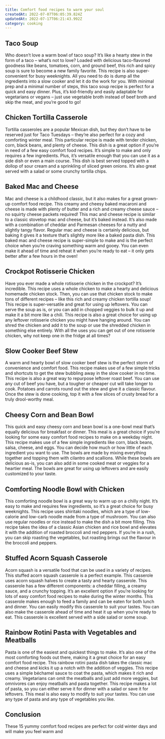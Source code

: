 ```yaml
---
title: Comfort food recipes to warm your soul
createdAt: 2022-07-07T06:05:39.824Z
updatedAt: 2022-07-17T06:21:43.992Z
category: cooking
---
```


## Taco Soup

Who doesn’t love a warm bowl of taco soup? It’s like a hearty stew in the form of a taco – what’s not to love? Loaded with delicious taco-flavored goodness like beans, tomatoes, corn, and ground beef, this rich and spicy soup is sure to become a new family favorite.
This recipe is also super-convenient for busy weeknights. All you need to do is dump all the ingredients into a slow cooker and let it do the work for you. With minimal prep and a minimal number of steps, this taco soup recipe is perfect for a quick and easy dinner. Plus, it’s kid-friendly and easily adaptable for vegetarians or vegans – just use vegetable broth instead of beef broth and skip the meat, and you’re good to go!

## Chicken Tortilla Casserole

Tortilla casseroles are a popular Mexican dish, but they don’t have to be reserved just for Taco Tuesdays – they’re also perfect for a cozy and comforting winter meal. This particular recipe is made with tender chicken, corn, black beans, and plenty of cheese.
This dish is a great option if you’re in need of a few easy comfort food recipes. It’s simple to make and only requires a few ingredients. Plus, it’s versatile enough that you can use it as a side dish or even a main course. This dish is best served topped with a dollop of sour cream and a sprinkling of sliced green onions. It’s also great served with a salad or some crunchy tortilla chips.

## Baked Mac and Cheese

Mac and cheese is a childhood classic, but it also makes for a great grown-up comfort food recipe. This creamy and cheesy baked macaroni and cheese is made with plenty of butter and a rich and creamy cheese sauce – no squirty cheese packets required!
This mac and cheese recipe is similar to a classic stovetop mac and cheese, but it’s baked instead. It’s also made with a combination of cheddar and Parmesan cheeses for a nutty and slightly tangy flavor. Regular mac and cheese is certainly delicious, but baking it gives it a texture that’s slightly more like a baked pasta dish.
This baked mac and cheese recipe is super-simple to make and is the perfect choice when you’re craving something warm and gooey. You can even make it ahead of time and reheat it when you’re ready to eat – it only gets better after a few hours in the oven!

## Crockpot Rotisserie Chicken

Have you ever made a whole rotisserie chicken in the crockpot? It’s incredible. This recipe uses a whole chicken to make a hearty and delicious homemade chicken stock. Then, you can use that chicken stock to make tons of different recipes – like this rich and creamy chicken tortilla soup!
This recipe is super-versatile and great for using up leftovers. You can serve the soup as is, or you can add in chopped veggies to bulk it up and make it a bit more like a chili. This recipe is also a great choice for using up any leftover rotisserie chicken you might have hanging around. You can shred the chicken and add it to the soup or use the shredded chicken in something else entirely. With all the uses you can get out of one rotisserie chicken, why not keep one in the fridge at all times?

## Slow Cooker Beef Stew

A warm and hearty bowl of slow cooker beef stew is the perfect storm of convenience and comfort food. This recipe makes use of a few simple tricks and shortcuts to get the stew bubbling away in the slow cooker in no time.
This recipe is also a great way to repurpose leftover roast beef. You can use any cut of beef you have, but a tougher or cheaper cut will take longer to cook. Potatoes and carrots round out the stew and give it a classic flavour. Once the stew is done cooking, top it with a few slices of crusty bread for a truly drool-worthy meal.

## Cheesy Corn and Bean Bowl

This quick and easy cheesy corn and bean bowl is a one-bowl meal that’s equally delicious for breakfast or dinner. This meal is a great choice if you’re looking for some easy comfort food recipes to make on a weekday night.
This recipe makes use of a few simple ingredients like corn, black beans, salsa, cheese, and eggs. You can decide how much or how little of each ingredient you want to use. The bowls are made by mixing everything together and topping them with cilantro and scallions.
While these bowls are delicious as-is, you can also add in some cooked meat or veggies for a heartier meal. The bowls are great for using up leftovers and are easily customized to your taste.

## Comforting Noodle Bowl with Chicken

This comforting noodle bowl is a great way to warm up on a chilly night. It’s easy to make and requires few ingredients, so it’s a great choice for busy weeknights.
This recipe uses shiritaki noodles, which are a type of low-calorie and low-carb noodle made from a type of mushroom. You can also use regular noodles or rice instead to make the dish a bit more filling.
This recipe takes the idea of a classic Asian chicken and rice bowl and elevates it with the addition of roasted broccoli and red peppers. If you’re in a rush, you can skip roasting the vegetables, but roasting brings out the flavour in the broccoli and peppers.

## Stuffed Acorn Squash Casserole

Acorn squash is a versatile food that can be used in a variety of recipes. This stuffed acorn squash casserole is a perfect example. This casserole uses acorn squash halves to create a tasty and hearty casserole.
This casserole has a few different components: a cheddar filling, a creamy sauce, and a crunchy topping. It’s an excellent option if you’re looking for lots of easy comfort food recipes to make during the winter months. This casserole makes enough to feed a family and can be eaten for both lunch and dinner.
You can easily modify this casserole to suit your tastes. You can also make the casserole ahead of time and heat it up when you’re ready to eat. This casserole is excellent served with a side salad or some soup.

## Rainbow Rotini Pasta with Vegetables and Meatballs

Pasta is one of the easiest and quickest things to make. It’s also one of the most comforting foods out there, making it a great choice for an easy comfort food recipe. This rainbow rotini pasta dish takes the classic mac and cheese and kicks it up a notch with the addition of veggies.
This recipe uses a simple béchamel sauce to coat the pasta, which makes it rich and creamy. Vegetarians can omit the meatballs and just add more veggies, but omnivores can enjoy meatballs and pasta together.
This recipe makes a lot of pasta, so you can either serve it for dinner with a salad or save it for leftovers. This meal is also easy to modify to suit your tastes. You can use any type of pasta and any type of vegetables you like.

## Conclusion

These 15 yummy comfort food recipes are perfect for cold winter days and will make you feel warm and
